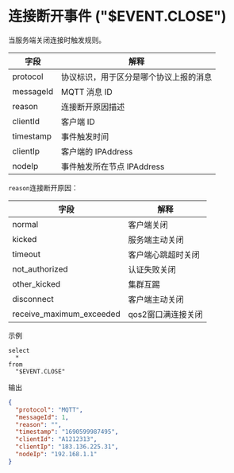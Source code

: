 # 连接断开事件 ("$EVENT.CLOSE")

当服务端关闭连接时触发规则。

| **字段**    | **解释**              |
|-----------|---------------------|
| protocol  | 协议标识，用于区分是哪个协议上报的消息 |
| messageId | MQTT 消息 ID          |
| reason    | 连接断开原因描述            |
| clientId  | 客户端 ID              |
| timestamp | 事件触发时间              |
| clientIp  | 客户端的 IPAddress      |
| nodeIp    | 事件触发所在节点 IPAddress  |

`reason`连接断开原因：

| **字段**         | **解释**      |
|----------------|-------------|
| normal         | 客户端关闭       |
| kicked         | 服务端主动关闭     |
| timeout        | 客户端心跳超时关闭   |
| not_authorized | 认证失败关闭      |
| other_kicked   | 集群互踢        |
| disconnect     | 客户端主动关闭     |
| receive_maximum_exceeded     | qos2窗口满连接关闭 |

示例

```plsql
select
  *
from
  "$EVENT.CLOSE"
```

输出

```json
{
  "protocol": "MQTT",
  "messageId": 1,
  "reason": "",
  "timestamp": "1690599987495",
  "clientId": "A1212313",
  "clientIp": "183.136.225.31",
  "nodeIp": "192.168.1.1"
}
```